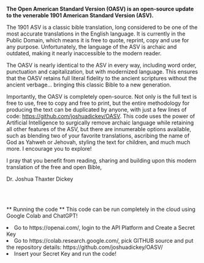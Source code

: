 **The Open American Standard Version (OASV) is an open-source update to the venerable 1901 American Standard Version (ASV).**

The 1901 ASV is a classic bible translation, long considered to be one of the most accurate translations in the English language. It is currently in the Public Domain, which means it is free to quote, reprint, copy and use for any purpose. Unfortunately, the language of the ASV is archaic and outdated, making it nearly inaccessible to the modern reader.

The OASV is nearly identical to the ASV in every way, including word order, punctuation and capitalization, but with modernized language. This ensures that the OASV retains full literal fidelity to the ancient scriptures without the ancient verbage... bringing this classic Bible to a new generation.

Importantly, the OASV is completely open-source. Not only is the full text is free to use, free to copy and free to print, but the entire methodology for producing the text can be duplicated by anyone, with just a few lines of code: https://github.com/joshuadickey/OASV. This code uses the power of Artificial Intelligence to surgically remove archaic language while retaining all other features of the ASV, but there are innumerable options available, such as blending two of your favorite translations, ascribing the name of God as Yahweh or Jehovah, styling the text for children, and much much more. I encourage you to explore!

I pray that you benefit from reading, sharing and building upon this modern translation of the free and open Bible,

Dr. Joshua Thaxter Dickey

<br>
<br>

** Running the code **
This code can be run completely in the cloud using Google Colab and ChatGPT!
<li> Go to https://openai.com/, login to the API Platform and Create a Secret Key </li>
<li> Go to https://colab.research.google.com/, pick GITHUB source and put the repository details: https://github.com/joshuadickey/OASV/ </li>
<li> Insert your Secret Key and run the code! </li>

